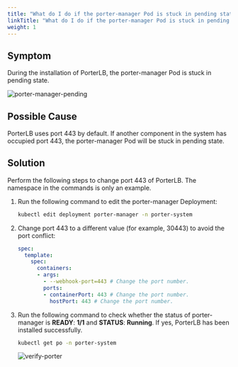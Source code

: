 ```yaml
---
title: "What do I do if the porter-manager Pod is stuck in pending state?"
linkTitle: "What do I do if the porter-manager Pod is stuck in pending state?"
weight: 1
---
```


## Symptom

During the installation of PorterLB, the porter-manager Pod is stuck in pending state.

![porter-manager-pending](/images/en/docs/getting-started/faqs/what-do-i-do-if-the-porter-manager-pod-is-stuck-in-pending-state/porter-manager-pending.jpg)

## Possible Cause

PorterLB uses port 443 by default. If another component in the system has occupied port 443, the porter-manager Pod will be stuck in pending state.

## Solution

Perform the following steps to change port 443 of PorterLB. The namespace in the commands is only an example.

1. Run the following command to edit the porter-manager Deployment:

   ```bash
   kubectl edit deployment porter-manager -n porter-system
   ```

2. Change port 443 to a different value (for example, 30443) to avoid the port conflict:

   ```yaml
   spec:
     template:
       spec:
         containers:
         - args:
           - --webhook-port=443 # Change the port number.
           ports:
           - containerPort: 443 # Change the port number.
             hostPort: 443 # Change the port number.
   ```

3. Run the following command to check whether the status of porter-manager is **READY**: **1/1** and **STATUS**: **Running**. If yes, PorterLB has been installed successfully.

   ```bash
   kubectl get po -n porter-system
   ```

   ![verify-porter](/images/en/docs/getting-started/faqs/what-do-i-do-if-the-porter-manager-pod-is-stuck-in-pending-state/verify-porter.jpg)